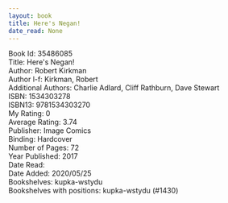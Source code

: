 ```yaml
---
layout: book
title: Here's Negan!
date_read: None
---
```


Book Id: 35486085<br />
Title: Here's Negan!<br />
Author: Robert Kirkman<br />
Author l-f: Kirkman, Robert<br />
Additional Authors: Charlie Adlard, Cliff Rathburn, Dave    Stewart<br />
ISBN: 1534303278<br />
ISBN13: 9781534303270<br />
My Rating: 0<br />
Average Rating: 3.74<br />
Publisher: Image Comics<br />
Binding: Hardcover<br />
Number of Pages: 72<br />
Year Published: 2017<br />
Date Read: <br />
Date Added: 2020/05/25<br />
Bookshelves: kupka-wstydu<br />
Bookshelves with positions: kupka-wstydu (#1430)<br />

